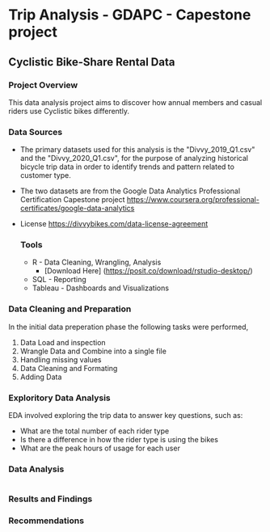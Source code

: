 # Trip Analysis - GDAPC - Capestone project

## Cyclistic Bike-Share Rental Data

### Project Overview

This data analysis project aims to discover how annual members and casual riders use Cyclistic bikes differently. 

### Data Sources
- The primary datasets used for this analysis is the "Divvy_2019_Q1.csv" and the "Divvy_2020_Q1.csv", for the purpose of analyzing historical bicycle trip data in order to identify trends and pattern related to customer type.  
- The two datasets are from the Google Data Analytics Professional Certification Capestone project
https://www.coursera.org/professional-certificates/google-data-analytics
- License
  https://divvybikes.com/data-license-agreement

  ### Tools
  - R - Data Cleaning, Wrangling, Analysis
    - [Download Here] (https://posit.co/download/rstudio-desktop/)
  - SQL - Reporting
  - Tableau - Dashboards and Visualizations

 ### Data Cleaning and Preparation 
 In the initial data preperation phase the following  tasks were performed,
 
 1. Data Load and inspection
 2. Wrangle Data and Combine into a single file
 3. Handling missing values
 4. Data Cleaning and Formating
 5. Adding Data

### Exploritory Data Analysis 
EDA involved exploring the trip data to answer key questions, such as:

- What are the total number of each rider type
- Is there a difference in how the rider type is using the bikes
- What are the peak hours of usage for each user

### Data Analysis
``` R
```


### Results and Findings


### Recommendations 







